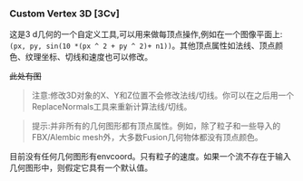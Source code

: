 ### **Custom Vertex 3D [3Cv]**

这是3 d几何的一个自定义工具,可以用来做每顶点操作,例如在一个图像平面上:`(px, py, sin(10 *(px ^ 2 + py ^ 2)+ n1))`。其他顶点属性如法线、顶点颜色、纹理坐标、切线和速度也可以修改。

~~此处有图~~

> 注意:修改3D对象的X、Y和Z位置不会修改法线/切线。你可以在之后用一个ReplaceNormals工具来重新计算法线/切线。

> 提示:并非所有的几何图形都有顶点属性。例如，除了粒子和一些导入的FBX/Alembic mesh外，大多数Fusion几何物体都没有顶点颜色。

目前没有任何几何图形有envcoord。只有粒子的速度。如果一个流不存在于输入几何图形中，则假定它具有一个默认值。